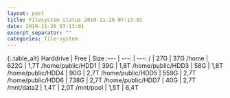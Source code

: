 ```yaml
---
layout: post
title: Filesystem status 2019-11-26 07:13:01
date: 2019-11-26 07:13:01
excerpt_separator: ""
categories: file-system
---
```

{:.table_alt}
Harddrive | Free | Size
:--- | ---: | ---:
/ | 27G | 37G
/home | 622G | 1,7T
/home/public/HDD1 | 39G | 1,8T
/home/public/HDD3 | 58G | 1,8T
/home/public/HDD4 | 90G | 2,7T
/home/public/HDD5 | 559G | 2,7T
/home/public/HDD6 | 738G | 2,7T
/home/public/HDD7 | 40G | 2,7T
/mnt/data2 | 1,4T | 2,0T
/mnt/pool | 1,5T | 6,4T
